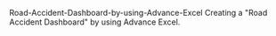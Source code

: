  Road-Accident-Dashboard-by-using-Advance-Excel
Creating a "Road Accident Dashboard" by using Advance Excel.
